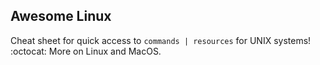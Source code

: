## Awesome Linux
Cheat sheet for quick access to `commands | resources` for UNIX systems! :octocat: More on Linux and MacOS.

